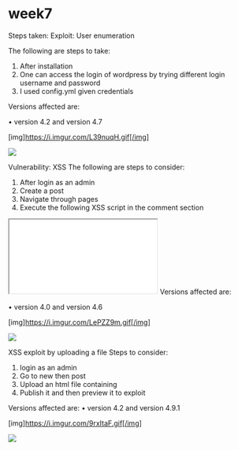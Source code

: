 # week7
Steps taken:
Exploit: User enumeration

The following are steps to take:
1.	After installation 
2.	One can access the login of wordpress by trying different login username and password 
3.	I used config.yml given credentials 

Versions affected are:

•	version 4.2 and version 4.7

[img]https://i.imgur.com/L39nuqH.gif[/img]

![](https://i.imgur.com/L39nuqH.gif[/img)



Vulnerability: XSS 
The following are steps to consider:
1.	After login as an admin
2.	Create a post 
3.	Navigate through pages
4.	Execute the following XSS script in the comment section
<IFRAME SRC=” javascript:alert(‘XSS’);”> </IFRAME>
Versions affected are:

•	version 4.0 and version 4.6


[img]https://i.imgur.com/LePZZ9m.gif[/img]

![](https://i.imgur.com/LePZZ9m.gif[/img)


XSS exploit by uploading a file
Steps to consider:
1.	login as an admin
2.	Go to new then post
3.	Upload an html file containing <SCRIPT>alert('XSS’) </SCRIPT>
4.	Publish it and then preview it to exploit

Versions affected are:
•	version 4.2 and version 4.9.1

[img]https://i.imgur.com/9rxItaF.gif[/img]

![](https://i.imgur.com/9rxItaF.gif[/img])





